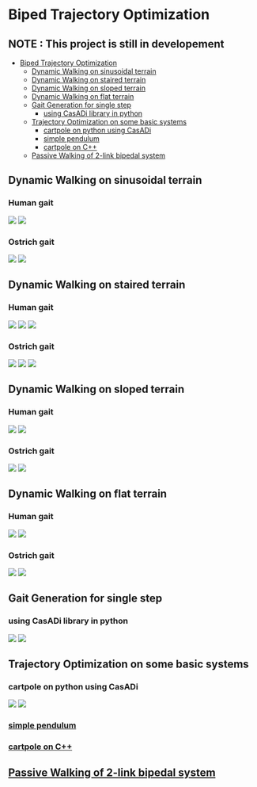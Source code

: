 # Biped Trajectory Optimization
## NOTE : This project is still in developement
- [Biped Trajectory Optimization](#biped-trajectory-optimization)
  * [Dynamic Walking on sinusoidal terrain](#dynamic-walking-on-sinusoidal-terrain)
  * [Dynamic Walking on staired terrain](#dynamic-walking-on-staired-terrain)
  * [Dynamic Walking on sloped terrain](#dynamic-walking-on-sloped-terrain)
  * [Dynamic Walking on flat terrain](#dynamic-walking-on-flat-terrain)
  * [Gait Generation for single step](#gait-generation-for-single-step)
    + [using CasADi library in python](#using-casadi-library-in-python)
  * [Trajectory Optimization on some basic systems](#trajectory-optimization-on-some-basic-systems)
    + [cartpole on python using CasADi](#cartpole-on-python-using-casadi)
    + [simple pendulum](#simple-pendulum)
    + [cartpole on C++](#cartpole-on-c)
  * [Passive Walking of 2-link bipedal system](#passive-walking-of-2-link-bipedal-system)

## Dynamic Walking on sinusoidal terrain
### Human gait
![](five_link_path_generation/uneven_terrain/results/sin_walk_10.gif)
![](five_link_path_generation/uneven_terrain/results/sin_walk_10.png) 
### Ostrich gait
![](five_link_path_generation/uneven_terrain/results/osin_walk_10.gif)
![](five_link_path_generation/uneven_terrain/results/osin_walk_10.png) 
## Dynamic Walking on staired terrain
### Human gait
![](five_link_path_generation/uneven_terrain/results/stairs_walk_10.gif)
![](five_link_path_generation/uneven_terrain/results/stairs_walk_10.png) 
![](five_link_path_generation/uneven_terrain/results/stairs_down_walk_10.gif)
### Ostrich gait
![](five_link_path_generation/uneven_terrain/results/ostairs_walk_10.gif)
![](five_link_path_generation/uneven_terrain/results/ostairs_walk_10.png) 
![](five_link_path_generation/uneven_terrain/results/ostairs_down_walk_10.gif)
## Dynamic Walking on sloped terrain
### Human gait
![](five_link_path_generation/uneven_terrain/results/slope_walk_10.gif)
![](five_link_path_generation/uneven_terrain/results/slope_walk_10.png) 
### Ostrich gait
![](five_link_path_generation/uneven_terrain/results/oslope_walk_10.gif)
![](five_link_path_generation/uneven_terrain/results/oslope_walk_10.png) 
## Dynamic Walking on flat terrain
### Human gait
![](five_link_path_generation/uneven_terrain/results/flat_walk_10.gif)
![](five_link_path_generation/uneven_terrain/results/flat_walk_10.png) 
### Ostrich gait
![](five_link_path_generation/uneven_terrain/results/oflat_walk_10.gif)
![](five_link_path_generation/uneven_terrain/results/oflat_walk_10.png) 

## Gait Generation for single step
### using CasADi library in python
![](five_link_gait_generation/animation2.gif) ![](five_link_gait_generation/graph.png)

## Trajectory Optimization on some basic systems
### cartpole on python using CasADi

![](basic_tasks/catpole_python/cartpole.gif) ![](basic_tasks/catpole_python/Graph.png)

### [simple pendulum](basic_tasks/simple_pendulum.m)

### [cartpole on C++](basic_tasks/cartpole_cpp)

## [Passive Walking of 2-link bipedal system](passive_walker)

